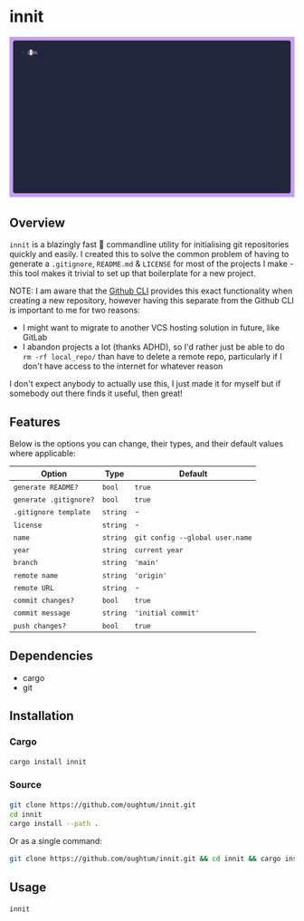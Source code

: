 # innit

![A GIF showing the usage of `innit` and the prompts it displays](innit.gif)

## Overview

`innit` is a blazingly fast 🚀 commandline utility for initialising git repositories quickly and easily. I created this to solve the common problem of having to generate a `.gitignore`, `README.md` & `LICENSE` for most of the projects I make - this tool makes it trivial to set up that boilerplate for a new project.

  NOTE: I am aware that the [Github CLI](https://cli.github.com/) provides this exact functionality when creating a new repository, however having this separate from the Github CLI is important to me for two reasons:

- I might want to migrate to another VCS hosting solution in future, like GitLab
- I abandon projects a lot (thanks ADHD), so I'd rather just be able to do `rm -rf local_repo/` than have to delete a remote repo, particularly if I don't have access to the internet for whatever reason

I don't expect anybody to actually use this, I just made it for myself but if somebody out there finds it useful, then great!

## Features

Below is the options you can change, their types, and their default values where applicable:

| Option                 | Type     | Default                         |
| ---------------------- | -------- | ------------------------------- |
| `generate README?`     | `bool`   | `true`                          |
| `generate .gitignore?` | `bool`   | `true`                          |
| `.gitignore template`  | `string` | -                               |
| `license`              | `string` | -                               |
| `name`                 | `string` | `git config --global user.name` |
| `year`                 | `string` | `current year`                  |
| `branch`               | `string` | `'main'`                        |
| `remote name`          | `string` | `'origin'`                      |
| `remote URL`           | `string` | -                               |
| `commit changes?`      | `bool`   | `true`                          |
| `commit message`       | `string` | `'initial commit'`              |
| `push changes?`        | `bool`   | `true`                          |

## Dependencies

- cargo
- git

## Installation

### Cargo

```bash
cargo install innit
```

### Source

```bash
git clone https://github.com/oughtum/innit.git
cd innit
cargo install --path .
```

Or as a single command:

```bash
git clone https://github.com/oughtum/innit.git && cd innit && cargo install --path .
```

## Usage

```bash
innit
```
